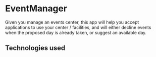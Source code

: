 # EventManager
Given you manage an events center, this app will help you accept applications to use your center / facilities, and will either decline events when the proposed day is already taken, or suggest an available day.


## Technologies used

